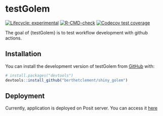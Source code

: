 
<!-- README.md is generated from README.Rmd. Please edit that file -->

# testGolem

<!-- badges: start -->

[![Lifecycle:
experimental](https://img.shields.io/badge/lifecycle-experimental-orange.svg)](https://lifecycle.r-lib.org/articles/stages.html#experimental)
[![R-CMD-check](https://github.com/berthetclement/shiny_golem/actions/workflows/R-CMD-check.yaml/badge.svg)](https://github.com/berthetclement/shiny_golem/actions/workflows/R-CMD-check.yaml)
[![Codecov test
coverage](https://codecov.io/gh/berthetclement/shiny_golem/graph/badge.svg)](https://app.codecov.io/gh/berthetclement/shiny_golem)
<!-- badges: end -->

The goal of {testGolem} is to test workflow development with github
actions.

## Installation

You can install the development version of testGolem from
[GitHub](https://github.com/) with:

``` r
# install.packages("devtools")
devtools::install_github("berthetclement/shiny_golem")
```

## Deployment

Currently, application is deployed on Posit server. You can access it
[here](https://devappcbe.shinyapps.io/testGolem/)
